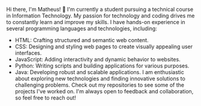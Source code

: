 Hi there, I'm Matheus! 👋
I'm currently a student pursuing a technical course in Information Technology. My passion for technology and coding drives me to constantly learn and improve my skills. I have hands-on experience in several programming languages and technologies, including:

* HTML: Crafting structured and semantic web content.
* CSS: Designing and styling web pages to create visually appealing user interfaces.
* JavaScript: Adding interactivity and dynamic behavior to websites.
* Python: Writing scripts and building applications for various purposes.
* Java: Developing robust and scalable applications.
I am enthusiastic about exploring new technologies and finding innovative solutions to challenging problems. Check out my repositories to see some of the projects I've worked on. I'm always open to feedback and collaboration, so feel free to reach out!

